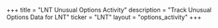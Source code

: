 +++
title = "LNT Unusual Options Activity"
description = "Track Unusual Options Data for LNT"
ticker = "LNT"
layout = "options_activity"
+++

